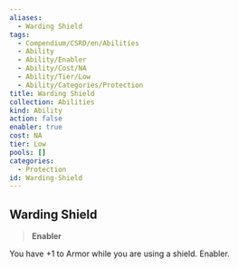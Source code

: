 ```yaml
---
aliases:
  - Warding Shield
tags:
  - Compendium/CSRD/en/Abilities
  - Ability
  - Ability/Enabler
  - Ability/Cost/NA
  - Ability/Tier/Low
  - Ability/Categories/Protection
title: Warding Shield
collection: Abilities
kind: Ability
action: false
enabler: true
cost: NA
tier: Low
pools: []
categories:
  - Protection
id: Warding-Shield
---
```

## Warding Shield    
>**Enabler**  
    
You have +1 to Armor while you are using a shield. Enabler.
